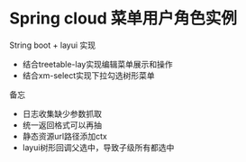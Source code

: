 # Spring cloud 菜单用户角色实例

String boot + layui 实现


*  结合treetable-lay实现编辑菜单展示和操作  
*  结合xm-select实现下拉勾选树形菜单

备忘
*  日志收集缺少参数抓取
*  统一返回格式可以再抽
*  静态资源url路径添加ctx
* layui树形回调父选中，导致子级所有都选中

